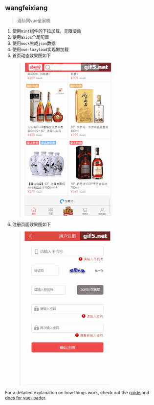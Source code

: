 ## wangfeixiang

> 酒仙网vue全家桶

1. 使用`mint`组件的下拉加载，无限滚动
2. 使用`axios`全局配置
3. 使用`mock`生成`json`数据
4. 使用`vue-lazyload`实现懒加载
5. 首页动态效果图如下
   > ![Image text](./01.gif)
6. 注册页面效果图如下
   > ![Image text](./02.gif)



For a detailed explanation on how things work, check out the [guide](http://vuejs-templates.github.io/webpack/) and [docs for vue-loader](http://vuejs.github.io/vue-loader).
